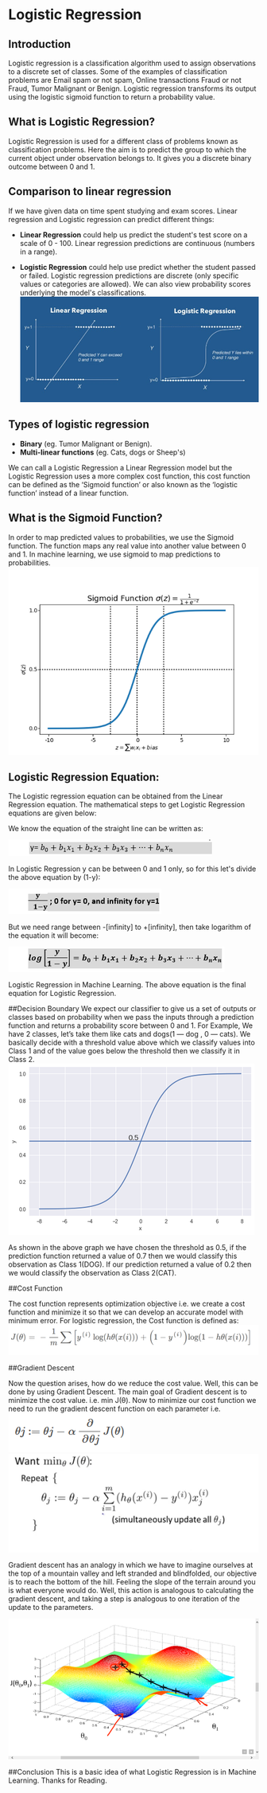 # Logistic Regression


## Introduction
Logistic regression is a classification algorithm used to assign observations to a discrete set of classes. Some of the examples of classification problems are Email spam or not spam, Online transactions Fraud or not Fraud, Tumor Malignant or Benign. Logistic regression transforms its output using the logistic sigmoid function to return a probability value.
## What is Logistic Regression?
Logistic Regression is used for a different class of problems known as classification problems. Here the aim is to predict the group to which the current object under observation belongs to. It gives you a discrete binary outcome between 0 and 1.

Comparison to linear regression
-------------------------------

If we have given data on time spent studying and exam scores. Linear regression and Logistic regression can predict different things:

  - **Linear Regression** could help us predict the student's test score on a scale of 0 - 100. Linear regression predictions are continuous (numbers in a range).

  - **Logistic Regression** could help use predict whether the student passed or failed. Logistic regression predictions are discrete (only specific values or categories are allowed). We can also view probability scores underlying the model's classifications.
  ![Image1](https://github.com/sakshi012000/Logistic-regression-/blob/master/linearvslogistic.jpeg?raw=true)

Types of logistic regression
----------------------------

- **Binary** (eg. Tumor Malignant or Benign).
- **Multi-linear functions** (eg. Cats, dogs or Sheep's)

We can call a Logistic Regression a Linear Regression model but the Logistic Regression uses a more complex cost function, this cost function can be defined as the ‘Sigmoid function’ or also known as the ‘logistic function’ instead of a linear function.

## What is the Sigmoid Function?
In order to map predicted values to probabilities, we use the Sigmoid function. The function maps any real value into another value between 0 and 1. In machine learning, we use sigmoid to map predictions to probabilities.
![Image2](https://github.com/sakshi012000/Logistic-regression-/blob/master/image2.png?raw=true)

## Logistic Regression Equation:
The Logistic regression equation can be obtained from the Linear Regression equation. The mathematical steps to get Logistic Regression equations are given below:

We know the equation of the straight line can be written as:

![Image3](https://github.com/sakshi012000/Logistic-regression-/blob/master/image%203.png?raw=true)

In Logistic Regression y can be between 0 and 1 only, so for this let's divide the above equation by (1-y):

![Image3](https://github.com/sakshi012000/Logistic-regression-/blob/master/image%204.png?raw=true)

But we need range between -[infinity] to +[infinity], then take logarithm of the equation it will become:

![Image3](https://github.com/sakshi012000/Logistic-regression-/blob/master/image%205.png?raw=true)

Logistic Regression in Machine Learning.
The above equation is the final equation for Logistic Regression.

##Decision Boundary
We expect our classifier to give us a set of outputs or classes based on probability when we pass the inputs through a prediction function and returns a probability score between 0 and 1.
For Example, We have 2 classes, let’s take them like cats and dogs(1 — dog , 0 — cats). We basically decide with a threshold value above which we classify values into Class 1 and of the value goes below the threshold then we classify it in Class 2.
![Image4](https://github.com/sakshi012000/Logistic-regression-/blob/master/image6.png?raw=true)

As shown in the above graph we have chosen the threshold as 0.5, if the prediction function returned a value of 0.7 then we would classify this observation as Class 1(DOG). If our prediction returned a value of 0.2 then we would classify the observation as Class 2(CAT).

##Cost Function

The cost function represents optimization objective i.e. we create a cost function and minimize it so that we can develop an accurate model with minimum error.
For logistic regression, the Cost function is defined as:
![Image7](https://github.com/sakshi012000/Logistic-regression-/blob/master/image%209.png?raw=true)

##Gradient Descent

Now the question arises, how do we reduce the cost value. Well, this can be done by using Gradient Descent. The main goal of Gradient descent is to minimize the cost value. i.e. min J(θ).
Now to minimize our cost function we need to run the gradient descent function on each parameter i.e.
![Image10](https://github.com/sakshi012000/Logistic-regression-/blob/master/image%2010.png?raw=true)
![Image11](https://github.com/sakshi012000/Logistic-regression-/blob/master/image%2011.jpeg?raw=true)

Gradient descent has an analogy in which we have to imagine ourselves at the top of a mountain valley and left stranded and blindfolded, our objective is to reach the bottom of the hill. Feeling the slope of the terrain around you is what everyone would do. Well, this action is analogous to calculating the gradient descent, and taking a step is analogous to one iteration of the update to the parameters.

![Image12](https://github.com/sakshi012000/Logistic-regression-/blob/master/image12.png?raw=true)

##Conclusion
This is a basic idea of what Logistic Regression is in Machine Learning.
Thanks for Reading.
